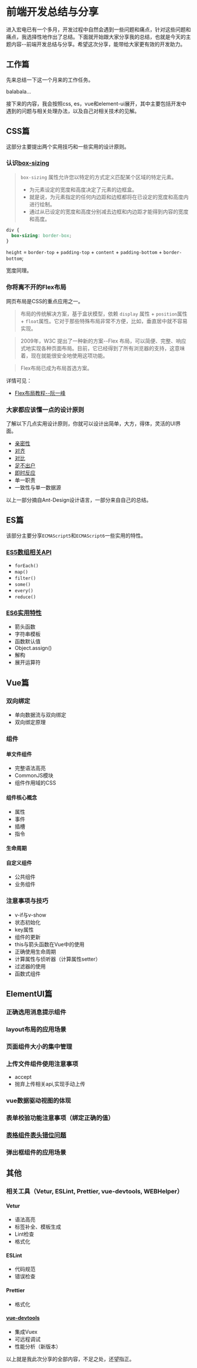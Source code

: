 # 前端开发总结与分享
进入宏电已有一个多月，开发过程中自然会遇到一些问题和痛点，针对这些问题和痛点，我选择性地作出了总结。下面就开始跟大家分享我的总结，也就是今天的主题内容--前端开发总结与分享。希望这次分享，能带给大家更有效的开发助力。
## 工作篇
先来总结一下这一个月来的工作任务。

balabala...

接下来的内容，我会按照css, es，vue和element-ui展开，其中主要包括开发中遇到的问题与相关处理办法，以及自己对相关技术的见解。
## CSS篇
这部分主要提出两个实用技巧和一些实用的设计原则。
### 认识[box-sizing](http://www.w3school.com.cn/cssref/pr_box-sizing.asp)
> `box-sizing` 属性允许您以特定的方式定义匹配某个区域的特定元素。
> - 为元素设定的宽度和高度决定了元素的边框盒。
> - 就是说，为元素指定的任何内边距和边框都将在已设定的宽度和高度内进行绘制。
> - 通过从已设定的宽度和高度分别减去边框和内边距才能得到内容的宽度和高度。

```css
div {
  box-sizing: border-box;
}
```
`height` = `border-top` + `padding-top` + `content` + `padding-bottom` + `border-bottom`;

宽度同理。

### 你将离不开的Flex布局
网页布局是CSS的重点应用之一。

> 布局的传统解决方案，基于盒状模型，依赖 `display` 属性 + `position`属性 + `float`属性。它对于那些特殊布局非常不方便，比如，垂直居中就不容易实现。

> 2009年，W3C 提出了一种新的方案--Flex 布局，可以简便、完整、响应式地实现各种页面布局。目前，它已经得到了所有浏览器的支持，这意味着，现在就能很安全地使用这项功能。

> Flex布局已成为布局首选方案。

详情可见：
- [Flex布局教程--阮一峰](http://www.ruanyifeng.com/blog/2015/07/flex-grammar.html)

### 大家都应该懂一点的设计原则
了解以下几点实用设计原则，你就可以设计出简单，大方，得体，灵活的UI界面。

- [亲密性](https://ant.design/docs/spec/proximity-cn#%E7%BA%B5%E5%90%91%E9%97%B4%E8%B7%9D%E5%85%B3%E7%B3%BB)
- [对齐](https://ant.design/docs/spec/alignment-cn#%E8%A1%A8%E5%8D%95%E7%B1%BB%E5%AF%B9%E9%BD%90)
- [对比](https://ant.design/docs/spec/contrast-cn#%E4%B8%BB%E6%AC%A1%E5%85%B3%E7%B3%BB%E5%AF%B9%E6%AF%94)
- [足不出户](https://ant.design/docs/spec/stay-cn#%E8%A6%86%E7%9B%96%E5%B1%82)
- [即时反应](https://ant.design/docs/spec/reaction-cn#%E5%8F%8D%E9%A6%88%E6%A8%A1%E5%BC%8F)
- 单一职责
- 一致性与单一数据源

以上一部分摘自Ant-Design设计语言，一部分来自自己的总结。

## ES篇

该部分主要分享`ECMAScript5`和`ECMAScript6`一些实用的特性。

### [ES5数组相关API](https://www.cnblogs.com/mingbo-zhang/p/10190812.html)
- `forEach()`
- `map()`
- `filter()`
- `some()`
- `every()`
- `reduce()`

### [ES6实用特性](https://www.jianshu.com/p/287e0bb867ae)
- 箭头函数
- 字符串模板
- 函数默认值
- Object.assign()
- 解构
- 展开运算符

## Vue篇

### 双向绑定

- 单向数据流与双向绑定
- 双向绑定原理

### 组件

#### 单文件组件

- 完整语法高亮
- CommonJS模块
- 组件作用域的CSS

#### 组件核心概念

- 属性
- 事件
- 插槽
- 指令

#### 生命周期

#### 自定义组件

- 公共组件
- 业务组件

### 注意事项与技巧

- v-if与v-show
- 状态初始化
- key属性
- 组件的更新
- this与箭头函数在Vue中的使用
- 正确使用生命周期
- 计算属性与侦听器（计算属性setter）
- 过滤器的使用
- 函数式组件

## ElementUI篇

### 正确选用消息提示组件

### layout布局的应用场景

### 页面组件大小的集中管理

### 上传文件组件使用注意事项

- accept
- 抛弃上传相关api,实现手动上传

### vue数据驱动视图的体现

### 表单校验功能注意事项（绑定正确的值）

### [表格组件表头错位问题](https://blog.csdn.net/jackie_bobo/article/details/86064112/)

### 弹出框组件的应用场景

## 其他

### 相关工具（Vetur, ESLint, Prettier, vue-devtools, WEBHelper）

#### Vetur

- 语法高亮
- 标签补全、模板生成
- Lint检查
- 格式化

#### ESLint

- 代码规范
- 错误检查

#### Prettier

- 格式化

#### [vue-devtools](https://github.com/vuejs/vue-devtools)

- 集成Vuex
- 可远程调试
- 性能分析（新版本）

以上就是我此次分享的全部内容，不足之处，还望指正。
